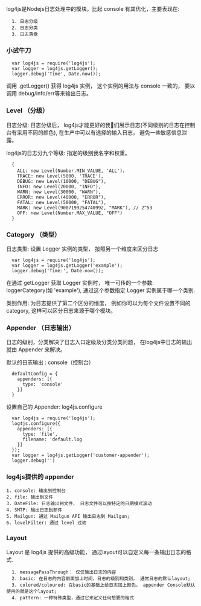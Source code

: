 log4js是Nodejs日志处理中的模块。比起 console 有其优化，主要表现在:
  ```
    1. 日志分级
    2. 日志分类
    3. 日志落盘
  ```
### 小试牛刀
```
  var log4js = require('log4js');
  var logger = log4js.getLogger();
  logger.debug('Time', Date.now());
```

调用 .getLogger() 获得 log4js 实例， 这个实例的用法与 console 一致的， 要以调用 debug/info/err等来输出日志。

### Level （分级）
日志分级: 日志分级后， log4js才能更好的我们展示日志(不同级别的日志在控制台有采用不同的颜色), 在生产中可以有选择的输入日志， 避免一些敏感信息泄露。

log4js的日志分九个等级: 指定的级别我名字和权重。
```
  {
    ALL: new Level(Number.MIN_VALUE, 'ALL')，
    TRACE: new Level(5000, 'TRACE'),
    DEBUG: new Level(10000, "DEBUG"),
    INFO: new Level(20000, "INFO"),
    WARN: new Level(30000, "WARN"),
    ERROR: new Level(40000, "ERROR"),
    FATAL: new Level(50000, "FATAL"),
    MARK: new Level(9007199254740992, "MARK"), // 2^53
    OFF: new Level(Number.MAX_VALUE, "OFF")
  }
```

### Category （类型）
日志类型: 设置 Logger 实例的类型， 按照另一个维度来区分日志
````
  var log4js = require('log4js');
  var logger = log4js.getLogger('example');
  logger.debug('Time:', Date.now());
````

在通过 getLogger 获取 Logger 实例时， 唯一可传的一个参数: loggerCategory(如 'example'), 通过这个参数指定 Logger 实例属于哪一个类别.

类别作用: 为日志提供了第二个区分的维度， 例如你可以为每个文件设置不同的 category, 这样可以区分日志来源于哪个模块。

### Appender （日志输出）
日志的级别，分类解决了日志入口定级及分类分类问题， 在log4js中日志的输出就由 Appender 来解决。

默认的日志输出 : console（控制台）
```
  defaultConfig = {
    appenders: [{
      type: 'console'
    }]
  }
```

设置自己的 Appender:  log4js.configure
```
  var log4js = require('log4js');
  log4js.configure({
    appenders: [{
      type: 'file',
      filename: 'default.log
    }]
  });
  var logger = log4js.getLogger('customer-appender');
  logger.debug('')
```

### log4js提供的 appender

    1. console: 输出到控制台
    2. file: 输出到文件
    3. DateFile: 日志输出到文件， 日志文件可以按特定的日期模式滚动
    4. SMTP: 输出日志到邮件
    5. Mailgun: 通过 Mailgun API 输出日志到 Mailgun;
    6. levelFilter: 通过 level 过滤

### Layout
  Layout 是 log4js 提供的高级功能， 通过layout可以自定义每一条输出日志的格式.

      1. messagePassThrough： 仅仅输出日志的内容
      2. basic: 在日志的内容前面加上时间，日志的级别和类别， 通常日志的默认layout;
      3. colored/coloured: 在basic的基础上给日志加上颜色， appender Console默认使用的就是这个layout;
      4. pattern: 一种特殊类型，通过它来定义任何想要的格式


